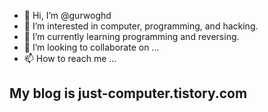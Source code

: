- 👋 Hi, I’m @gurwoghd
- 👀 I’m interested in computer, programming, and hacking.
- 🌱 I’m currently learning programming and reversing.
- 💞️ I’m looking to collaborate on ...
- 📫 How to reach me ...

<!---
gurwoghd/gurwoghd is a ✨ special ✨ repository because its `README.md` (this file) appears on your GitHub profile.
You can click the Preview link to take a look at your changes.
--->
## My blog is just-computer.tistory.com

